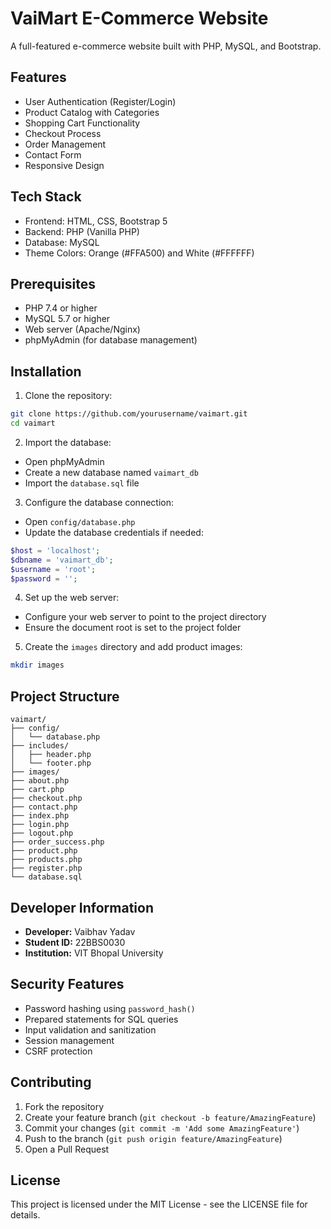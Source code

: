 # VaiMart E-Commerce Website

A full-featured e-commerce website built with PHP, MySQL, and Bootstrap.

## Features

- User Authentication (Register/Login)
- Product Catalog with Categories
- Shopping Cart Functionality
- Checkout Process
- Order Management
- Contact Form
- Responsive Design

## Tech Stack

- Frontend: HTML, CSS, Bootstrap 5
- Backend: PHP (Vanilla PHP)
- Database: MySQL
- Theme Colors: Orange (#FFA500) and White (#FFFFFF)

## Prerequisites

- PHP 7.4 or higher
- MySQL 5.7 or higher
- Web server (Apache/Nginx)
- phpMyAdmin (for database management)

## Installation

1. Clone the repository:
```bash
git clone https://github.com/yourusername/vaimart.git
cd vaimart
```

2. Import the database:
- Open phpMyAdmin
- Create a new database named `vaimart_db`
- Import the `database.sql` file

3. Configure the database connection:
- Open `config/database.php`
- Update the database credentials if needed:
```php
$host = 'localhost';
$dbname = 'vaimart_db';
$username = 'root';
$password = '';
```

4. Set up the web server:
- Configure your web server to point to the project directory
- Ensure the document root is set to the project folder

5. Create the `images` directory and add product images:
```bash
mkdir images
```

## Project Structure

```
vaimart/
├── config/
│   └── database.php
├── includes/
│   ├── header.php
│   └── footer.php
├── images/
├── about.php
├── cart.php
├── checkout.php
├── contact.php
├── index.php
├── login.php
├── logout.php
├── order_success.php
├── product.php
├── products.php
├── register.php
└── database.sql
```

## Developer Information

- **Developer:** Vaibhav Yadav
- **Student ID:** 22BBS0030
- **Institution:** VIT Bhopal University

## Security Features

- Password hashing using `password_hash()`
- Prepared statements for SQL queries
- Input validation and sanitization
- Session management
- CSRF protection

## Contributing

1. Fork the repository
2. Create your feature branch (`git checkout -b feature/AmazingFeature`)
3. Commit your changes (`git commit -m 'Add some AmazingFeature'`)
4. Push to the branch (`git push origin feature/AmazingFeature`)
5. Open a Pull Request

## License

This project is licensed under the MIT License - see the LICENSE file for details. 